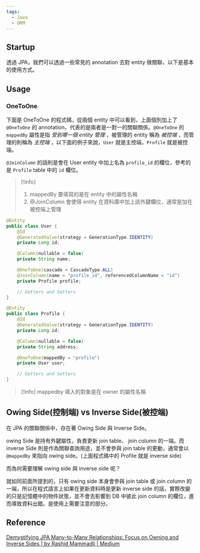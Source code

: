 ```yaml
---
tags:
  - Java
  - ORM
---
```

## Startup

透過 JPA，我們可以透過一些常見的 annotation 去對 entity 做關聯，以下是基本的使用方式。

## Usage

### OneToOne

下面是 OneToOne 的程式碼，從兩個 entity 中可以看到，上面個別加上了 `@OneToOne` 的 annotation，代表的是兩者是一對一的關聯關係。`@OneToOne` 的 `mappedBy` 屬性是指 *受到哪一個 entity 管理* ，被管理的 entity 稱為 *被控端* ，而管理的則稱為 *主控端* ，以下面的例子來說，`User` 就是主控端，`Profile` 就是被控端。

`@JoinColumn` 的話則是會在 User entity 中加上名為 `profile_id` 的欄位，參考的是 `Profile` table 中的 `id` 欄位。

>[!info] 
>1. mappedBy 要填寫的是在 entity 中的屬性名稱
>2. @JoinColumn 會使得 entity 在資料庫中加上該外鍵欄位，通常是加在被控端上管理


```java
@Entity
public class User {
    @Id
    @GeneratedValue(strategy = GenerationType.IDENTITY)
    private Long id;

    @Column(nullable = false)
    private String name;

    @OneToOne(cascade = CascadeType.ALL)
    @JoinColumn(name = "profile_id", referencedColumnName = "id")
    private Profile profile;

    // Getters and Setters
}
```

```java
@Entity
public class Profile {
    @Id
    @GeneratedValue(strategy = GenerationType.IDENTITY)
    private Long id;

    @Column(nullable = false)
    private String address;

    @OneToOne(mappedBy = "profile")
    private User user;

    // Getters and Setters
}

```

>[!info] 
>mappedby 填入的對象是在 owner 的屬性名稱


## Owing Side(控制端) vs Inverse Side(被控端)

在 JPA 的關聯關係中，存在著 Owing Side 與 Inverse Side。

owing Side 是持有外鍵屬性，負責更新 join table、 join column 的一端。而 inverse Side 則是作為關聯查詢用途，並不會參與 join table 的更動，通常會以 `@mappedBy` 來指向 owing side。(上面程式碼中的 Profile 就是 inverse side)

而為何需要理解 owing side 與 inverse side 呢？

就如同前面所提到的，只有 owing side 本身會參與 join table 或 join column 的一端，所以在程式語言上如果在更新資料時是更新 inverse side 的話，實際改變的只是記憶體中的物件狀態，並不會去影響到 DB 中彼此 join column 的欄位，進而導致資料出錯。是使用上需要注意的部分。

## Reference

[Demystifying JPA Many-to-Many Relationships: Focus on Owning and Inverse Sides | by Rashid Mammadli | Medium](https://medium.com/@devrashid/demystifying-jpa-many-to-many-relationships-focus-on-owning-and-inverse-sides-54ba0a21af0b)

